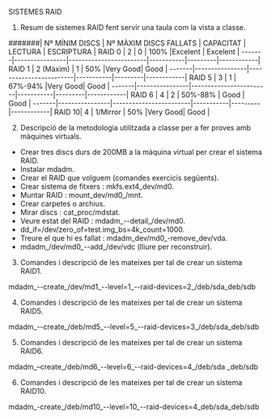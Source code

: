 SISTEMES RAID

1. Resum de sistemes RAID fent servir una taula com la vista a classe.

#######| Nº MÍNIM DISCS | Nº MÀXIM DISCS FALLATS | CAPACITAT | LECTURA | ESCRIPTURA |
RAID 0 | 2 | 0 | 100% |Excelent | Excelent |
-------|----------------|------------------------|-----------|---------|------------|
RAID 1 | 2 (Màxim) | 1 | 50% |Very Good|  Good |
-------|----------------|------------------------|-----------|---------|------------|
RAID 5 | 3 | 1 |  67%-94%  |Very Good|    Good    |
-------|----------------|------------------------|-----------|---------|------------|
RAID 6 | 4 | 2 | 50%-88% | Good | Good |
-------|----------------|------------------------|-----------|---------|------------|
RAID 10| 4 | 1/Mirror | 50% |Very Good| Good |


2. Descripció de la metodologia utilitzada a classe per a fer proves amb màquines virtuals.

- Crear tres discs durs de 200MB a la màquina virtual per crear el sistema RAID.
- Instalar mdadm.
- Crear el RAID que volguem (comandes exercicis següents).
- Crear sistema de fitxers : mkfs.ext4_dev/md0.
- Muntar RAID : mount_dev/md0_/mnt.
- Crear carpetes o archius.
- Mirar discs : cat_proc/mdstat.
- Veure estat del RAID : mdadm_--detail_/dev/md0.
- dd_if=/dev/zero_of=test.img_bs=4k_count=1000.
- Treure el que hi es fallat : mdadm_dev/md0_-remove_dev/vda.
- mdadm_/dev/md0_--add_/dev/vdc (lliure per reconstruir).

3. Comandes i descripció de les mateixes per tal de crear un sistema RAID1.

mdadm_--create_/dev/md1_--level=1_--raid-devices=2_/deb/sda_deb/sdb

4. Comandes i descripció de les mateixes per tal de crear un sistema RAID5.

mdadm_--create_/deb/md5_--level=5_--raid-devices=3_/deb/sda_deb/sdb

5. Comandes i descripció de les mateixes per tal de crear un sistema RAID6.

mdadm_–create_/deb/md6_--level=6_--raid-devices=4_/deb/sda _deb/sdb

6. Comandes i descripció de les mateixes per tal de crear un sistema RAID10.

mdadm_-create_/deb/md10_--level=10_--raid-devices=4_deb/sda_deb/sdb
